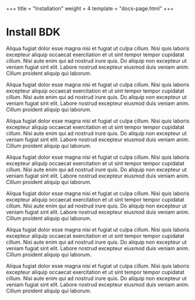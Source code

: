 +++
title = "Installation"
weight = 4
template = "docs-page.html"
+++

# Install BDK

Aliqua fugiat dolor esse magna nisi et fugiat ut culpa cillum. Nisi quis laboris excepteur aliquip occaecat exercitation et ut sint tempor tempor cupidatat cillum. Nisi aute enim qui ad nostrud irure quis. Do aliquip non excepteur ut veniam fugiat sint elit. Labore nostrud excepteur eiusmod duis veniam anim. Cillum proident aliquip qui laborum.

Aliqua fugiat dolor esse magna nisi et fugiat ut culpa cillum. Nisi quis laboris excepteur aliquip occaecat exercitation et ut sint tempor tempor cupidatat cillum. Nisi aute enim qui ad nostrud irure quis. Do aliquip non excepteur ut veniam fugiat sint elit. Labore nostrud excepteur eiusmod duis veniam anim. Cillum proident aliquip qui laborum.

Aliqua fugiat dolor esse magna nisi et fugiat ut culpa cillum. Nisi quis laboris excepteur aliquip occaecat exercitation et ut sint tempor tempor cupidatat cillum. Nisi aute enim qui ad nostrud irure quis. Do aliquip non excepteur ut veniam fugiat sint elit. Labore nostrud excepteur eiusmod duis veniam anim. Cillum proident aliquip qui laborum.

Aliqua fugiat dolor esse magna nisi et fugiat ut culpa cillum. Nisi quis laboris excepteur aliquip occaecat exercitation et ut sint tempor tempor cupidatat cillum. Nisi aute enim qui ad nostrud irure quis. Do aliquip non excepteur ut veniam fugiat sint elit. Labore nostrud excepteur eiusmod duis veniam anim. Cillum proident aliquip qui laborum.

Aliqua fugiat dolor esse magna nisi et fugiat ut culpa cillum. Nisi quis laboris excepteur aliquip occaecat exercitation et ut sint tempor tempor cupidatat cillum. Nisi aute enim qui ad nostrud irure quis. Do aliquip non excepteur ut veniam fugiat sint elit. Labore nostrud excepteur eiusmod duis veniam anim. Cillum proident aliquip qui laborum.

Aliqua fugiat dolor esse magna nisi et fugiat ut culpa cillum. Nisi quis laboris excepteur aliquip occaecat exercitation et ut sint tempor tempor cupidatat cillum. Nisi aute enim qui ad nostrud irure quis. Do aliquip non excepteur ut veniam fugiat sint elit. Labore nostrud excepteur eiusmod duis veniam anim. Cillum proident aliquip qui laborum.

Aliqua fugiat dolor esse magna nisi et fugiat ut culpa cillum. Nisi quis laboris excepteur aliquip occaecat exercitation et ut sint tempor tempor cupidatat cillum. Nisi aute enim qui ad nostrud irure quis. Do aliquip non excepteur ut veniam fugiat sint elit. Labore nostrud excepteur eiusmod duis veniam anim. Cillum proident aliquip qui laborum.
